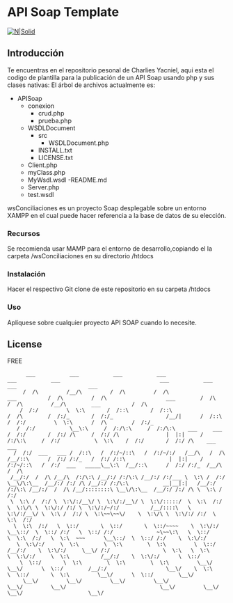 # API Soap Template

[![N|Solid](https://cldup.com/dTxpPi9lDf.thumb.png)](https://nodesource.com/products/nsolid)


## Introducción
Te encuentras en el repositorio pesonal de Charlies Yacniel, aqui esta el codigo de plantilla para la publicación de un API Soap usando php y sus clases nativas:
El árbol de archivos actualmente es:
  - APISoap
    - conexion
        - crud.php
        - prueba.php
    - WSDLDocument
        - src
            - WSDLDocument.php 
        - INSTALL.txt
        - LICENSE.txt
    - Client.php
    - myClass.php
    - MyWsdl.wsdl
    -README.md
    - Server.php
    - test.wsdl

wsConciliaciones es un proyecto Soap desplegable sobre un entorno XAMPP en el cual puede hacer referencia a la base de datos de su elección.

### Recursos
Se recomienda usar MAMP para el entorno de desarrollo,copiando el la carpeta /wsConciliaciones en su directorio /htdocs

### Instalación

Hacer el respectivo Git clone de este repositorio en su carpeta /htdocs

### Uso
Aplíquese sobre cualquier proyecto API SOAP cuando lo necesite.

License
----
FREE
```Text
      ___           ___           ___           ___                                     ___           ___                                ___           ___           ___                       ___                   
     /  /\         /__/\         /  /\         /  /\                      ___          /  /\         /  /\                   ___        /  /\         /  /\         /__/\        ___          /  /\                  
    /  /:/         \  \:\       /  /::\       /  /::\                    /  /\        /  /:/_       /  /:/_                 /__/|      /  /::\       /  /:/         \  \:\      /  /\        /  /:/_                 
   /  /:/           \__\:\     /  /:/\:\     /  /:/\:\    ___     ___   /  /:/       /  /:/ /\     /  /:/ /\               |  |:|     /  /:/\:\     /  /:/           \  \:\    /  /:/       /  /:/ /\    ___     ___ 
  /  /:/  ___   ___ /  /::\   /  /:/~/::\   /  /:/~/:/   /__/\   /  /\ /__/::\      /  /:/ /:/_   /  /:/ /::\              |  |:|    /  /:/~/::\   /  /:/  ___   _____\__\:\  /__/::\      /  /:/ /:/_  /__/\   /  /\
 /__/:/  /  /\ /__/\  /:/\:\ /__/:/ /:/\:\ /__/:/ /:/___ \  \:\ /  /:/ \__\/\:\__  /__/:/ /:/ /\ /__/:/ /:/\:\           __|__|:|   /__/:/ /:/\:\ /__/:/  /  /\ /__/::::::::\ \__\/\:\__  /__/:/ /:/ /\ \  \:\ /  /:/
 \  \:\ /  /:/ \  \:\/:/__\/ \  \:\/:/__\/ \  \:\/:::::/  \  \:\  /:/     \  \:\/\ \  \:\/:/ /:/ \  \:\/:/~/:/          /__/::::\   \  \:\/:/__\/ \  \:\ /  /:/ \  \:\~~\~~\/    \  \:\/\ \  \:\/:/ /:/  \  \:\  /:/ 
  \  \:\  /:/   \  \::/       \  \::/       \  \::/~~~~    \  \:\/:/       \__\::/  \  \::/ /:/   \  \::/ /:/              ~\~~\:\   \  \::/       \  \:\  /:/   \  \:\  ~~~      \__\::/  \  \::/ /:/    \  \:\/:/  
   \  \:\/:/     \  \:\        \  \:\        \  \:\         \  \::/        /__/:/    \  \:\/:/     \__\/ /:/                 \  \:\   \  \:\        \  \:\/:/     \  \:\          /__/:/    \  \:\/:/      \  \::/   
    \  \::/       \  \:\        \  \:\        \  \:\         \__\/         \__\/      \  \::/        /__/:/                   \__\/    \  \:\        \  \::/       \  \:\         \__\/      \  \::/        \__\/    
     \__\/         \__\/         \__\/         \__\/                                   \__\/         \__\/                              \__\/         \__\/         \__\/                     \__\/                  

```